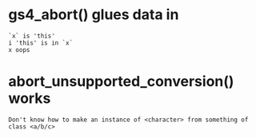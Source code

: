 # gs4_abort() glues data in

    `x` is 'this'
    i 'this' is in `x`
    x oops

# abort_unsupported_conversion() works

    Don't know how to make an instance of <character> from something of class <a/b/c>

